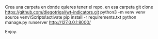 Crea una carpeta en donde quieres tener el repo.
en esa carpeta git clone https://github.com/diegotrigal/wt-indicators.git
python3 -m venv venv
source venv\Scripts\activate
pip install -r requirements.txt
python manage.py runserver
http://127.0.0.1:8000/

Enjoy.
